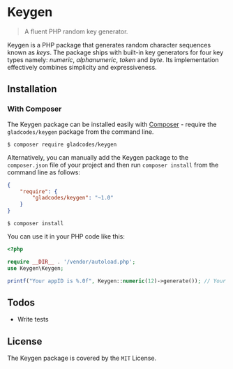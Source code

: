 # Keygen
> A fluent PHP random key generator.

Keygen is a PHP package that generates random character sequences known as *keys*. The package ships with built-in key generators for four key types namely: *numeric*, *alphanumeric*, *token* and *byte*. Its implementation effectively combines simplicity and expressiveness.

## Installation

### With Composer
The Keygen package can be installed easily with [Composer] - require the `gladcodes/keygen` package from the command line.

```shell
$ composer require gladcodes/keygen
```

Alternatively, you can manually add the Keygen package to the `composer.json` file of your project and then run `composer install` from the command line as follows:

```json
{
    "require": {
        "gladcodes/keygen": "~1.0"
    }
}
```

```shell
$ composer install
```

You can use it in your PHP code like this:

```php
<?php

require __DIR__ . '/vendor/autoload.php';
use Keygen\Keygen;

printf("Your appID is %.0f", Keygen::numeric(12)->generate()); // Your appID is 878234290135
```

## Todos
- Write tests

## License
The Keygen package is covered by the `MIT` License.

[Composer]: <https://getcomposer.org>
